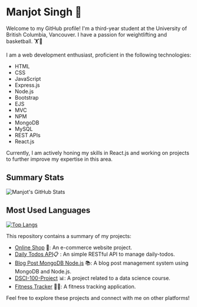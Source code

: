# Manjot Singh 👋

Welcome to my GitHub profile! I'm a third-year student at the University of British Columbia, Vancouver. I have a passion for weightlifting and basketball. 🏋️🏀

I am a web development enthusiast, proficient in the following technologies:

- HTML
- CSS
- JavaScript
- Express.js
- Node.js
- Bootstrap
- EJS
- MVC
- NPM
- MongoDB
- MySQL
- REST APIs
- React.js

Currently, I am actively honing my skills in React.js and working on projects to further improve my expertise in this area.

## Summary Stats

![Manjot's GitHub Stats](https://github-readme-stats.vercel.app/api?username=manjjott&show_icons=true)

## Most Used Languages

[![Top Langs](https://github-readme-stats.vercel.app/api/top-langs/?username=manjjott&layout=compact)](https://github.com/manjjott)

This repository contains a summary of my projects:

- [Online Shop](https://github.com/manjjott/online-shop) 🛒: An e-commerce website project.
- [Daily Todos API](https://github.com/manjjott/REST-api-Todo):clipboard: : An simple RESTful API to manage daily-todos.
- [Blog Post MongoDB Node.js](https://github.com/manjjott/blog-post-mongodb-nodejs) 📚: A blog post management system using MongoDB and Node.js.
- [DSCI-100-Project](https://github.com/manjjott/DSCI-100-Project) 📊: A project related to a data science course.
- [Fitness Tracker](https://github.com/manjjott/Fitness-Tracker) 🏃‍♂️: A fitness tracking application.

Feel free to explore these projects and connect with me on other platforms!
